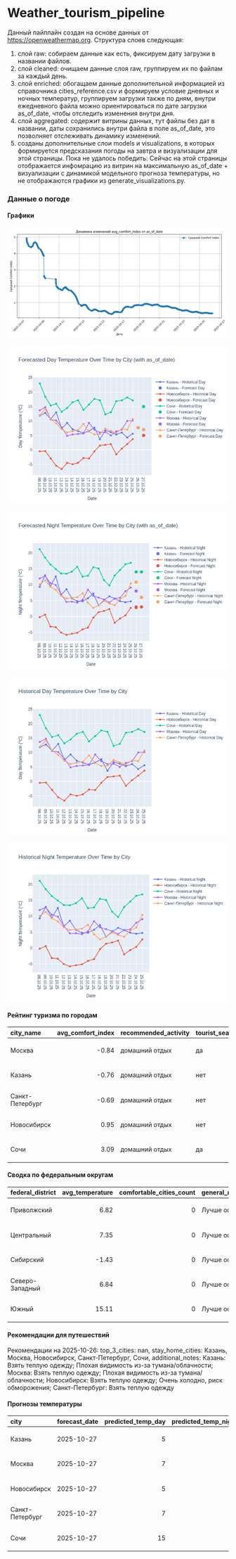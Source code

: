 # Weather_tourism_pipeline
Данный пайплайн создан на основе данных от https://openweathermap.org.
Структура слоев следующая:
  1) слой raw: 
  собираем данные как есть, фиксируем дату загрузки в названии файлов.
  2) слой cleaned:
  очищаем данные слоя raw, группируем их по файлам за каждый день.
  3) слой enriched:
  обогащаем данные дополнительной информацией из справочника cities_reference.csv и формируем условие дневных и ночных температур,
  группируем загрузки также по дням, внутри ежедневного файла можно ориентироваться по дате загрузки as_of_date, чтобы отследить изменения внутри дня.
  4) слой aggregated:
   содержит витрины данных, тут файлы без дат в названии, даты сохранились внутри файла в поле as_of_date, это позволняет отслеживать динамику изменений.
  6) созданы дополнительные слои models и visualizations, в которых формируется предсказания погоды на завтра и визуализации для этой страницы.
  Пока не удалось победить: Сейчас на этой страницы отображается инфомрацию из витрин на максимальную as_of_date + визуализации с динамикой модельного прогноза температуры, 
  но не отображаются графики из generate_visualizations.py.
<!-- WEATHER DATA START -->
### Данные о погоде

#### Графики
![Comfort Index Trend](data/visualizations/comfort_index_trend.png)

![Forecasted Day Temperature](data/visualizations/forecasted_day_temperature.png)

![Forecasted Night Temperature](data/visualizations/forecasted_night_temperature.png)

![Historical Day Temperature](data/visualizations/historical_day_temperature.png)

![Historical Night Temperature](data/visualizations/historical_night_temperature.png)

#### Рейтинг туризма по городам
| city_name       |   avg_comfort_index | recommended_activity   | tourist_season_match   | tourism_season   | tour_recommendation       | as_of_date          |
|:----------------|--------------------:|:-----------------------|:-----------------------|:-----------------|:--------------------------|:--------------------|
| Москва          |               -0.84 | домашний отдых         | да                     | Круглогодично    | домашний отдых в сезон    | 2025-10-26 06:32:00 |
| Казань          |               -0.76 | домашний отдых         | нет                    | Май-Сентябрь     | домашний отдых вне сезона | 2025-10-26 06:32:00 |
| Санкт-Петербург |               -0.69 | домашний отдых         | нет                    | Май-Сентябрь     | домашний отдых вне сезона | 2025-10-26 06:32:00 |
| Новосибирск     |                0.95 | домашний отдых         | нет                    | Июнь-Август      | домашний отдых вне сезона | 2025-10-26 06:32:00 |
| Сочи            |                3.09 | домашний отдых         | да                     | Май-Октябрь      | домашний отдых в сезон    | 2025-10-26 06:32:00 |

#### Сводка по федеральным округам
| federal_district   |   avg_temperature |   comfortable_cities_count | general_recommendation   | as_of_date          |
|:-------------------|------------------:|---------------------------:|:-------------------------|:--------------------|
| Приволжский        |              6.82 |                          0 | Лучше остаться дома      | 2025-10-26 06:32:00 |
| Центральный        |              7.35 |                          0 | Лучше остаться дома      | 2025-10-26 06:32:00 |
| Сибирский          |             -1.43 |                          0 | Лучше остаться дома      | 2025-10-26 06:32:00 |
| Северо-Западный    |              6.84 |                          0 | Лучше остаться дома      | 2025-10-26 06:32:00 |
| Южный              |             15.11 |                          0 | Лучше остаться дома      | 2025-10-26 06:32:00 |

#### Рекомендации для путешествий
Рекомендации на 2025-10-26: top_3_cities: nan, stay_home_cities: Казань, Москва, Новосибирск, Санкт-Петербург, Сочи, additional_notes: Казань: Взять теплую одежду; Плохая видимость из-за тумана/облачности; Москва: Взять теплую одежду; Плохая видимость из-за тумана/облачности; Новосибирск: Взять теплую одежду; Очень холодно, риск обморожения; Санкт-Петербург: Взять теплую одежду

#### Прогнозы температуры
| city            | forecast_date   |   predicted_temp_day |   predicted_temp_night | model_type       | as_of_date          |
|:----------------|:----------------|---------------------:|-----------------------:|:-----------------|:--------------------|
| Казань          | 2025-10-27      |                    5 |                      3 | LinearRegression | 2025-10-26 06:32:30 |
| Москва          | 2025-10-27      |                    7 |                      6 | LinearRegression | 2025-10-26 06:32:30 |
| Новосибирск     | 2025-10-27      |                    5 |                      3 | LinearRegression | 2025-10-26 06:32:30 |
| Санкт-Петербург | 2025-10-27      |                    7 |                      6 | LinearRegression | 2025-10-26 06:32:30 |
| Сочи            | 2025-10-27      |                   15 |                     14 | LinearRegression | 2025-10-26 06:32:30 |


<!-- WEATHER DATA END -->

